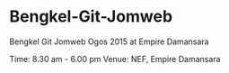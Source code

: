 # Bengkel-Git-Jomweb
Bengkel Git Jomweb Ogos 2015 at Empire Damansara

Time: 8.30 am - 6.00 pm
Venue: NEF, Empire Damansara